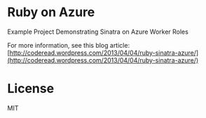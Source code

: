 # Ruby on Azure

Example Project Demonstrating Sinatra on Azure Worker Roles

For more information, see this blog article: [http://coderead.wordpress.com/2013/04/04/ruby-sinatra-azure/](http://coderead.wordpress.com/2013/04/04/ruby-sinatra-azure/)

# License

MIT
